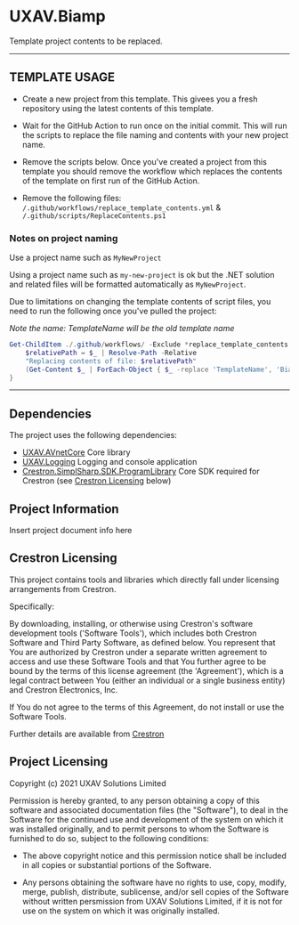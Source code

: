 # UXAV.Biamp

Template project contents to be replaced.

---

## TEMPLATE USAGE

- Create a new project from this template.
  This givees you a fresh repository using the latest contents of this template.
  
- Wait for the GitHub Action to run once on the initial commit.
  This will run the scripts to replace the file naming and contents with your new project name.
  
- Remove the scripts below. Once you've created a project from this template you should remove the workflow
  which replaces the contents of the template on first run of the GitHub Action. 
    
- Remove the following files:
  `/.github/workflows/replace_template_contents.yml` & `/.github/scripts/ReplaceContents.ps1`
  
 ### Notes on project naming

Use a project name such as `MyNewProject`

Using a project name such as `my-new-project` is ok but the .NET solution and related files will be formatted
automatically as `MyNewProject`.

Due to limitations on changing the template contents of script files, you need to run the following once you've pulled the project:

*Note the name: TemplateName will be the old template name*

```powershell
Get-ChildItem ./.github/workflows/ -Exclude *replace_template_contents.yml | ForEach-Object {
    $relativePath = $_ | Resolve-Path -Relative
    "Replacing contents of file: $relativePath"
    (Get-Content $_ | ForEach-Object { $_ -replace 'TemplateName', 'Biamp' }) | Set-Content $_
}
```

---

## Dependencies

The project uses the following dependencies:

- [UXAV.AVnetCore](https://github.com/uxav/AVnetCore)
  Core library
- [UXAV.Logging](https://github.com/uxav/UXAV.Logging)
  Logging and console application
- [Crestron.SimplSharp.SDK.ProgramLibrary](https://www.nuget.org/packages/Crestron.SimplSharp.SDK.ProgramLibrary/)
  Core SDK required for Crestron (see [Crestron Licensing](#crestron-licensing) below)

## Project Information

Insert project document info here

## Crestron Licensing

This project contains tools and libraries which directly fall under licensing arrangements from Crestron.

Specifically:

By downloading, installing, or otherwise using Crestron's software development tools ('Software Tools'),
which includes both Crestron Software and Third Party Software, as defined below.
You represent that You are authorized by Crestron under a separate written agreement to access and use
these Software Tools and that You further agree to be bound by the terms of this license agreement
(the 'Agreement'), which is a legal contract between You (either an individual or a single business entity)
and Crestron Electronics, Inc. 

If You do not agree to the terms of this Agreement, do not install or use the Software Tools.

Further details are available from [Crestron](https://www.crestron.com/contact/have-a-question)

## Project Licensing

Copyright (c) 2021 UXAV Solutions Limited

Permission is hereby granted, to any person obtaining a copy of this software and associated documentation
files (the "Software"), to deal in the Software for the continued use and development of the system on which it was installed
originally, and to permit persons to whom the Software is furnished to do so, subject to the following conditions:

- The above copyright notice and this permission notice shall be included in all copies or substantial portions of the Software.

- Any persons obtaining the software have no rights to use, copy, modify, merge, publish, distribute, sublicense, and/or sell
  copies of the Software without written persmission from UXAV Solutions Limited, if it is not for use on the system on which it
  was originally installed.
